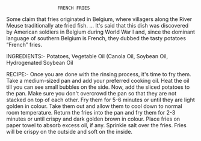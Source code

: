                        FRENCH FRIES
Some claim that fries originated in Belgium, where villagers along the River Meuse traditionally ate fried fish. ... It's said that this dish was discovered by American soldiers in Belgium during World War I and, since the dominant language of southern Belgium is French, they dubbed the tasty potatoes “French” fries.

INGREDIENTS:-
Potatoes, Vegetable Oil (Canola Oil, Soybean Oil, Hydrogenated Soybean Oil

RECIPE:-
Once you are done with the rinsing process, it's time to fry them.
Take a medium-sized pan and add your preferred cooking oil. Heat the oil till you can see small bubbles on the side.
Now, add the sliced potatoes to the pan. Make sure you don't overcrowd the pan so that they are not stacked on top of each other.
Fry them for 5-6 minutes or until they are light golden in colour.
Take them out and allow them to cool down to normal room temperature.
Return the fries into the pan and fry them for 2-3 minutes or until crispy and dark golden brown in colour.
Place fries on paper towel to absorb excess oil, if any.
Sprinkle salt over the fries. Fries will be crispy on the outside and soft on the inside.
